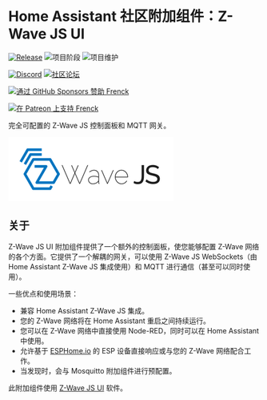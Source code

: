 # Home Assistant 社区附加组件：Z-Wave JS UI

[![Release][release-shield]][release] ![项目阶段][project-stage-shield] ![项目维护][maintenance-shield]

[![Discord][discord-shield]][discord] [![社区论坛][forum-shield]][forum]

[![通过 GitHub Sponsors 赞助 Frenck][github-sponsors-shield]][github-sponsors]

[![在 Patreon 上支持 Frenck][patreon-shield]][patreon]

完全可配置的 Z-Wave JS 控制面板和 MQTT 网关。

![Z-Wave JS UI][logo]

## 关于

Z-Wave JS UI 附加组件提供了一个额外的控制面板，使您能够配置 Z-Wave 网络的各个方面。它提供了一个解耦的网关，可以使用 Z-Wave JS WebSockets（由 Home Assistant Z-Wave JS 集成使用）和 MQTT 进行通信（甚至可以同时使用）。

一些优点和使用场景：

- 兼容 Home Assistant Z-Wave JS 集成。
- 您的 Z-Wave 网络将在 Home Assistant 重启之间持续运行。
- 您可以在 Z-Wave 网络中直接使用 Node-RED，同时可以在 Home Assistant 中使用。
- 允许基于 [ESPHome.io][esphome] 的 ESP 设备直接响应或与您的 Z-Wave 网络配合工作。
- 当发现时，会与 Mosquitto 附加组件进行预配置。

此附加组件使用 [Z-Wave JS UI][zwave-js-ui] 软件。

[discord-shield]: https://img.shields.io/discord/478094546522079232.svg
[discord]: https://discord.me/hassioaddons
[esphome]: https://esphome.io/components/mqtt.html#on-message-trigger
[forum-shield]: https://img.shields.io/badge/community-forum-brightgreen.svg
[forum]: https://community.home-assistant.io/?u=frenck
[github-sponsors-shield]: https://frenck.dev/wp-content/uploads/2019/12/github_sponsor.png
[github-sponsors]: https://github.com/sponsors/frenck
[logo]: https://github.com/hassio-addons/addon-zwave-js-ui/raw/main/zwave-js-ui/logo.png
[maintenance-shield]: https://img.shields.io/maintenance/yes/2025.svg
[patreon-shield]: https://frenck.dev/wp-content/uploads/2019/12/patreon.png
[patreon]: https://www.patreon.com/frenck
[project-stage-shield]: https://img.shields.io/badge/project%20stage-production%20ready-brightgreen.svg
[release-shield]: https://img.shields.io/badge/version-v4.0.4-blue.svg
[release]: https://github.com/hassio-addons/addon-zwave-js-ui/tree/v4.0.4
[zwave-js-ui]: https://github.com/zwave-js/zwave-js-ui